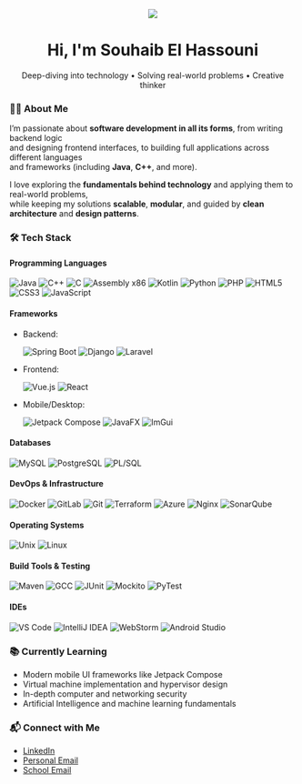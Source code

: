 <p align="center">
  <img src="https://capsule-render.vercel.app/api?type=waving&color=gradient&height=120&section=header"/>
</p>

<h1 align="center">Hi, I'm Souhaib El Hassouni</h1>

<p align="center">
  Deep-diving into technology  •  Solving real-world problems  •  Creative thinker
</p>

### 👨‍💻 About Me
I’m passionate about **software development in all its forms**, from writing backend logic  
and designing frontend interfaces, to building full applications across different languages  
and frameworks (including **Java**, **C++**, and more).  

I love exploring the **fundamentals behind technology** and applying them to real-world problems,  
while keeping my solutions **scalable**, **modular**, and guided by **clean architecture** and **design patterns**.

### 🛠 Tech Stack

#### Programming Languages
<p align="left">
  <img src="https://img.shields.io/badge/Java-ED8B00?style=for-the-badge&logo=openjdk&logoColor=white" alt="Java"/>
  <img src="https://img.shields.io/badge/C++-00599C?style=for-the-badge&logo=c%2B%2B&logoColor=white" alt="C++"/>
  <img src="https://img.shields.io/badge/C-555555?style=for-the-badge&logo=c&logoColor=white" alt="C"/>
  <img src="https://img.shields.io/badge/Assembly-6E4C13?style=for-the-badge&logoColor=white" alt="Assembly x86"/>
  <img src="https://img.shields.io/badge/Kotlin-7F52FF?style=for-the-badge&logo=kotlin&logoColor=white" alt="Kotlin"/>
  <img src="https://img.shields.io/badge/Python-3776AB?style=for-the-badge&logo=python&logoColor=white" alt="Python"/>
  <img src="https://img.shields.io/badge/PHP-777BB4?style=for-the-badge&logo=php&logoColor=white" alt="PHP"/>
  <img src="https://img.shields.io/badge/HTML5-E34F26?style=for-the-badge&logo=html5&logoColor=white" alt="HTML5"/>
  <img src="https://img.shields.io/badge/CSS3-1572B6?style=for-the-badge&logo=css3&logoColor=white" alt="CSS3"/>
  <img src="https://img.shields.io/badge/JavaScript-F7DF1E?style=for-the-badge&logo=javascript&logoColor=black" alt="JavaScript"/>
</p>

#### Frameworks
<ul>
  <li>
    Backend: 
    <p align="left">
      <img src="https://img.shields.io/badge/Spring%20Boot-6DB33F?style=for-the-badge&logo=springboot&logoColor=white" alt="Spring Boot"/>
      <img src="https://img.shields.io/badge/Django-092E20?style=for-the-badge&logo=django&logoColor=white" alt="Django"/>
      <img src="https://img.shields.io/badge/Laravel-FF2D20?style=for-the-badge&logo=laravel&logoColor=white" alt="Laravel"/>
    </p>
  </li>
  <li>
    Frontend:
    <p align="left">
      <img src="https://img.shields.io/badge/Vue.js-4FC08D?style=for-the-badge&logo=vue.js&logoColor=white" alt="Vue.js"/>
      <img src="https://img.shields.io/badge/React-20232A?style=for-the-badge&logo=react&logoColor=61DAFB" alt="React"/>
    </p>
  </li>
  <li>
    Mobile/Desktop:
    <p align="left">
      <img src="https://img.shields.io/badge/Jetpack%20Compose-4285F4?style=for-the-badge&logo=jetpackcompose&logoColor=white" alt="Jetpack Compose"/>
      <img src="https://img.shields.io/badge/JavaFX-FF7800?style=for-the-badge&logo=java&logoColor=white" alt="JavaFX"/>
      <img src="https://img.shields.io/badge/ImGui-0A5AAA?style=for-the-badge&logo=cpp&logoColor=white" alt="ImGui"/>
    </p>
  </li>
</ul>

#### Databases
<p align="left">
  <img src="https://img.shields.io/badge/MySQL-4479A1?style=for-the-badge&logo=mysql&logoColor=white" alt="MySQL"/>
  <img src="https://img.shields.io/badge/PostgreSQL-4169E1?style=for-the-badge&logo=postgresql&logoColor=white" alt="PostgreSQL"/>
  <img src="https://img.shields.io/badge/PL%2FSQL-336791?style=for-the-badge&logo=oracle&logoColor=white" alt="PL/SQL"/>
</p>

#### DevOps & Infrastructure
<p align="left">
  <img src="https://img.shields.io/badge/Docker-2496ED?style=for-the-badge&logo=docker&logoColor=white" alt="Docker"/>
  <img src="https://img.shields.io/badge/GitLab-FC6D26?style=for-the-badge&logo=gitlab&logoColor=white" alt="GitLab"/>
  <img src="https://img.shields.io/badge/Git-F05032?style=for-the-badge&logo=git&logoColor=white" alt="Git"/>
  <img src="https://img.shields.io/badge/Terraform-7B42BC?style=for-the-badge&logo=terraform&logoColor=white" alt="Terraform"/>
  <img src="https://img.shields.io/badge/Microsoft%20Azure-0078D4?style=for-the-badge&logo=microsoft-azure&logoColor=white" alt="Azure"/>
  <img src="https://img.shields.io/badge/Nginx-009639?style=for-the-badge&logo=nginx&logoColor=white" alt="Nginx"/>
  <img src="https://img.shields.io/badge/SonarQube-4E9BCD?style=for-the-badge&logo=sonarqube&logoColor=white" alt="SonarQube"/>
</p>

#### Operating Systems  
<p align="left">
  <img src="https://img.shields.io/badge/Unix-000000?style=for-the-badge&logo=unix&logoColor=white" alt="Unix"/>
  <img src="https://img.shields.io/badge/Linux-FCC624?style=for-the-badge&logo=linux&logoColor=black" alt="Linux"/>
</p>

#### Build Tools & Testing  
<p align="left">
  <img src="https://img.shields.io/badge/Maven-C71A36?style=for-the-badge&logo=apache-maven&logoColor=white" alt="Maven"/>
  <img src="https://img.shields.io/badge/GCC-00599C?style=for-the-badge&logo=gnu&logoColor=white" alt="GCC"/>
  <img src="https://img.shields.io/badge/JUnit-25A162?style=for-the-badge&logo=junit5&logoColor=white" alt="JUnit"/>
  <img src="https://img.shields.io/badge/Mockito-25A162?style=for-the-badge&logoColor=white" alt="Mockito"/>
  <img src="https://img.shields.io/badge/PyTest-0A9EDC?style=for-the-badge&logo=pytest&logoColor=white" alt="PyTest"/>
</p>

#### IDEs  
<p align="left">
  <img src="https://img.shields.io/badge/VS%20Code-007ACC?style=for-the-badge&logo=visual-studio-code&logoColor=white" alt="VS Code"/>
  <img src="https://img.shields.io/badge/IntelliJ%20IDEA-000000?style=for-the-badge&logo=intellij-idea&logoColor=white" alt="IntelliJ IDEA"/>
  <img src="https://img.shields.io/badge/WebStorm-07C3F2?style=for-the-badge&logo=webstorm&logoColor=black" alt="WebStorm"/>
  <img src="https://img.shields.io/badge/Android%20Studio-3DDC84?style=for-the-badge&logo=android-studio&logoColor=white" alt="Android Studio"/>
</p>

### 📚 Currently Learning  
- Modern mobile UI frameworks like Jetpack Compose  
- Virtual machine implementation and hypervisor design  
- In-depth computer and networking security  
- Artificial Intelligence and machine learning fundamentals  

### 📬 Connect with Me  
- [LinkedIn](https://www.linkedin.com/in/souhaib-el-hassouni-amyay-064492387/)  
- [Personal Email](mailto:souhaibhassouni0002@gmail.com)  
- [School Email](mailto:61610@etu.he2b.be)  


